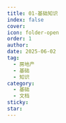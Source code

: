```yaml
---
title: 01-基础知识
index: false
cover: 
icon: folder-open
order: 1
author: 
date: 2025-06-02
tag:
  - 房地产
  - 基础
  - 知识
category:
  - 基础
  - 文档
sticky: 
star: 
---
```


<Catalog />
